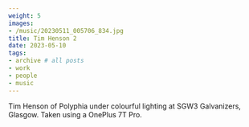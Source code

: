 ```yaml
---
weight: 5
images:
- /music/20230511_005706_834.jpg
title: Tim Henson 2
date: 2023-05-10
tags:
- archive # all posts
- work
- people
- music
---
```


Tim Henson of Polyphia under colourful lighting at SGW3 Galvanizers, Glasgow. Taken using a OnePlus 7T Pro.

